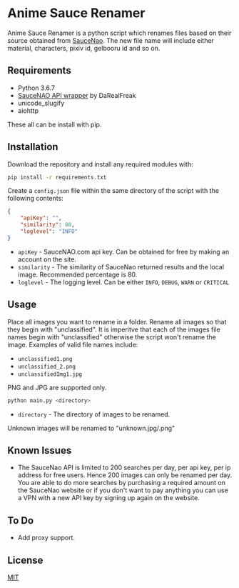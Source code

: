 # Anime Sauce Renamer

Anime Sauce Renamer is a python script which renames files based on their source obtained from [SauceNao](https://saucenao.com/). The new file name will include either material, characters, pixiv id, gelbooru id and so on.

## Requirements
* Python 3.6.7
* [SauceNAO API wrapper](https://github.com/DaRealFreak/saucenao) by DaRealFreak
* unicode_slugify
* aiohttp

These all can be install with pip.

## Installation

Download the repository and install any required modules with:

```bash
pip install -r requirements.txt
```
Create a `config.json` file within the same directory of the script with the following contents:
```json
{
    "apiKey": "",
    "similarity": 80,
    "loglevel": "INFO"
}
```
* `apiKey` - SauceNAO.com api key. Can be obtained for free by making an account on the site.
* `similarity` - The similarity of SauceNao returned results and the local image. Recommended percentage is 80.
* `loglevel` - The logging level. Can be either `INFO`, `DEBUG`, `WARN` or `CRITICAL`
## Usage
Place all images you want to rename in a folder. Rename all images so that they begin with "unclassified". It is imperitve that each of the images file names begin with "unclassified" otherwise the script won't rename the image. Examples of valid file names include:

* `unclassified1.png`
* `unclassified_2.png`
* `unclassifiedImg1.jpg`

PNG and JPG are supported only.

```python
python main.py <directory>
```
* `directory` - The directory of images to be renamed.

Unknown images will be renamed to "unknown.jpg/.png"

## Known Issues
* The SauceNao API is limited to 200 searches per day, per api key, per ip address for free users. Hence 200 images can only be renamed per day. You are able to do more searches by purchasing a required amount on the SauceNao website or if you don't want to pay anything you can use a VPN with a new API key by signing up again on the website.

## To Do
* Add proxy support.

## License
[MIT](https://choosealicense.com/licenses/mit/)